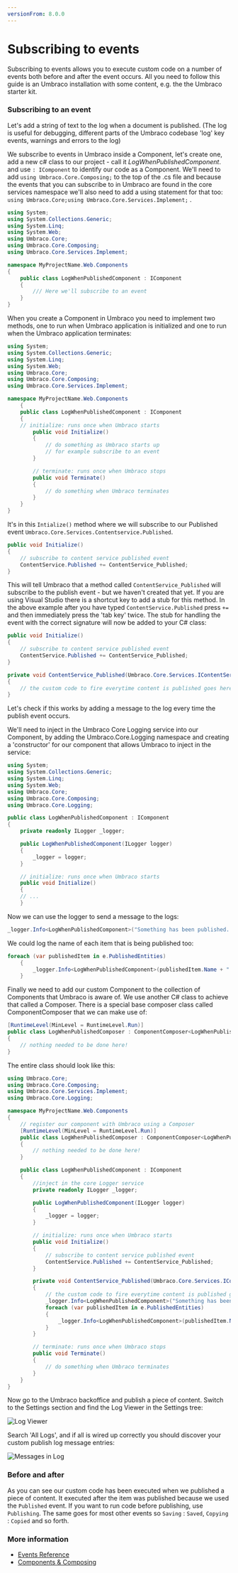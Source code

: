 ```yaml
---
versionFrom: 8.0.0
---
```


# Subscribing to events
Subscribing to events allows you to execute custom code on a  number of events both before and after the event occurs. All you need to follow this guide is an Umbraco installation with some content, e.g. the the Umbraco starter kit.

### Subscribing to an event
Let's add a string of text to the log when a document is published. (The log is useful for debugging, different parts of the Umbraco codebase 'log' key events, warnings and errors to the log)

We subscribe to events in Umbraco inside a Component, let's create one, add a new c# class to our project - call it *LogWhenPublishedComponent*. and use `: IComponent` to identify our code as a Component. We'll need to add `using Umbraco.Core.Composing;` to the top of the .cs file and because the events that you can subscribe to in Umbraco are found in the core services namespace we'll also need to add a using statement for that too: `using Umbraco.Core;using Umbraco.Core.Services.Implement;` .

```csharp
using System;
using System.Collections.Generic;
using System.Linq;
using System.Web;
using Umbraco.Core;
using Umbraco.Core.Composing;
using Umbraco.Core.Services.Implement;

namespace MyProjectName.Web.Components
{
    public class LogWhenPublishedComponent : IComponent
    {
        /// Here we'll subscribe to an event
    }
}
```
When you create a Component in Umbraco you need to implement two methods, one to run when Umbraco application is initialized and one to run when the Umbraco application terminates:

```csharp
using System;
using System.Collections.Generic;
using System.Linq;
using System.Web;
using Umbraco.Core;
using Umbraco.Core.Composing;
using Umbraco.Core.Services.Implement;

namespace MyProjectName.Web.Components
    {
    public class LogWhenPublishedComponent : IComponent
    {
    // initialize: runs once when Umbraco starts
        public void Initialize()
        {
            // do something as Umbraco starts up
            // for example subscribe to an event
        }

        // terminate: runs once when Umbraco stops
        public void Terminate()
        {
            // do something when Umbraco terminates
        }
    }
}
```

It's in this `Intialize()` method where we will subscribe to our Published event `Umbraco.Core.Services.Contentservice.Published`.

```csharp
public void Initialize()
{
    // subscribe to content service published event
    ContentService.Published += ContentService_Published;
}
```

This will tell Umbraco that a method called `ContentService_Published` will subscribe to the publish event - but we haven't created that yet. If you are using Visual Studio there is a shortcut key to add a stub for this method. In the above example after you have typed `ContentService.Published` press `+=` and then immediately press the 'tab key' twice. The stub for handling the event with the correct signature will now be added to your C# class:

```csharp
public void Initialize()
{
    // subscribe to content service published event
    ContentService.Published += ContentService_Published;
}

private void ContentService_Published(Umbraco.Core.Services.IContentService sender, Umbraco.Core.Events.ContentPublishedEventArgs e)
{
    // the custom code to fire everytime content is published goes here!
}
```

Let's check if this works by adding a message to the log every time the publish event occurs.

We'll need to inject in the Umbraco Core Logging service into our Component, by adding the Umbraco.Core.Logging namespace and creating a 'constructor' for our component that allows Umbraco to inject in the service:

```csharp
using System;
using System.Collections.Generic;
using System.Linq;
using System.Web;
using Umbraco.Core;
using Umbraco.Core.Composing;
using Umbraco.Core.Logging;

public class LogWhenPublishedComponent : IComponent
{
    private readonly ILogger _logger;

    public LogWhenPublishedComponent(ILogger logger)
    {
        _logger = logger;
    }

    // initialize: runs once when Umbraco starts
    public void Initialize()
    {
    // ...
    }
```
Now we can use the logger to send a message to the logs:

```csharp
_logger.Info<LogWhenPublishedComponent>("Something has been published...");
```

We could log the name of each item that is being published too:
```csharp
foreach (var publishedItem in e.PublishedEntities)
    {
        _logger.Info<LogWhenPublishedComponent>(publishedItem.Name + " was published");
    }
```

Finally we need to add our custom Component to the collection of Components that Umbraco is aware of. We use another C# class to achieve that called a Composer. There is a special base composer class called ComponentComposer that we can make use of:

```csharp
[RuntimeLevel(MinLevel = RuntimeLevel.Run)]
public class LogWhenPublishedComposer : ComponentComposer<LogWhenPublishedComponent>
{
    // nothing needed to be done here!
}
```
The entire class should look like this:

```csharp
using Umbraco.Core;
using Umbraco.Core.Composing;
using Umbraco.Core.Services.Implement;
using Umbraco.Core.Logging;

namespace MyProjectName.Web.Components
{
    // register our component with Umbraco using a Composer
    [RuntimeLevel(MinLevel = RuntimeLevel.Run)]
    public class LogWhenPublishedComposer : ComponentComposer<LogWhenPublishedComponent>
    {
        // nothing needed to be done here!
    }

    public class LogWhenPublishedComponent : IComponent
    {
        //inject in the core Logger service
        private readonly ILogger _logger;

        public LogWhenPublishedComponent(ILogger logger)
        {
            _logger = logger;
        }

        // initialize: runs once when Umbraco starts
        public void Initialize()
        {
            // subscribe to content service published event
            ContentService.Published += ContentService_Published;
        }

        private void ContentService_Published(Umbraco.Core.Services.IContentService sender, Umbraco.Core.Events.ContentPublishedEventArgs e)
        {
            // the custom code to fire everytime content is published goes here!
            _logger.Info<LogWhenPublishedComponent>("Something has been published...");
            foreach (var publishedItem in e.PublishedEntities)
            {
                _logger.Info<LogWhenPublishedComponent>(publishedItem.Name + " was published");
            }
        }

        // terminate: runs once when Umbraco stops
        public void Terminate()
        {
            // do something when Umbraco terminates
        }
    }
}
```

Now go to the Umbraco backoffice and publish a piece of content. Switch to the Settings section and find the Log Viewer in the Settings tree:

![Log Viewer](images/log-viewer.png)

Search 'All Logs', and if all is wired up correctly you should discover your custom publish log message entries:

![Messages in Log](images/log-messages.png)

### Before and after
As you can see our custom code has been executed when we published a piece of content. It executed after the item was published because we used the `Published` event. If you want to run code before publishing, use `Publishing`. The same goes for most other events so `Saving` : `Saved`, `Copying` : `Copied` and so forth.

### More information
- [Events Reference](../../../Reference/Events/)
- [Components & Composing](../../../implementation/composing/)
